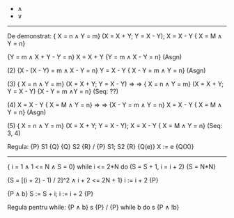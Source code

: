 
- ∧
- ∨

---

De demonstrat: { X = n  ∧ Y = m} (X = X + Y; Y = X - Y); X = X - Y { X = M ∧ Y = n}

{Y = m ∧ X + Y - Y = n} X = X + Y {Y = m ∧ X - Y = n} (Asgn)

(2) {X - (X - Y) = m ∧ X - Y = n} Y = X - Y { X - Y = m ∧ Y = n} (Asgn)

(3) { X = n  ∧ Y = m} (X = X + Y; Y = X - Y) => 
=> { X = n  ∧ Y = m} (X = X + Y; Y = X - Y) {X - Y = m ∧Y = n} (Seq: ??)

(4) X = X - Y { X = M ∧ Y = n} => 
=> {X - Y = m ∧ Y = n} X = X - Y { X = M ∧ Y = n} (Asgn)
 
(5) { X = n  ∧ Y = m} (X = X + Y; Y = X - Y); X = X - Y { X = M ∧ Y = n} (Seq: 3, 4)

Regula:
{P} S1 {Q}    {Q} S2 {R}   /   {P} S1; S2 {R}
{Q(e)} X := e {Q(X)}

---

{ i = 1 ∧ 1 <= N ∧ S = 0} while i <= 2\*N do (S = S + 1, i = i + 2) {S = N\*N}

{S = \[(i + 2) - 1) / 2\]^2 ∧ i + 2 <= 2N + 1} i := i + 2 {P} 

{P ∧ b} S := S + i; i := i + 2 {P}

Regula pentru while:
{P ∧ b} s {P} / {P} while b do s {P ∧ !b}